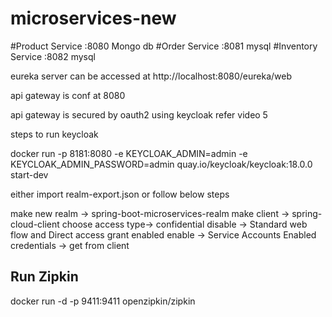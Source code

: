 # microservices-new
#Product Service :8080 Mongo db
#Order Service :8081 mysql
#Inventory Service :8082 mysql

eureka server
can be accessed at
http://localhost:8080/eureka/web



api gateway is conf at 8080




api gateway is secured by oauth2 using keycloak
refer video 5

steps to run keycloak

docker run -p 8181:8080 -e KEYCLOAK_ADMIN=admin -e KEYCLOAK_ADMIN_PASSWORD=admin quay.io/keycloak/keycloak:18.0.0 start-dev

either import  realm-export.json 
or follow below steps

make new  realm ->  spring-boot-microservices-realm
make client -> spring-cloud-client
choose access type-> confidential
disable -> Standard web flow and Direct access grant enabled
enable -> Service Accounts Enabled 
credentials -> get from client

## Run Zipkin
docker run -d -p 9411:9411 openzipkin/zipkin




